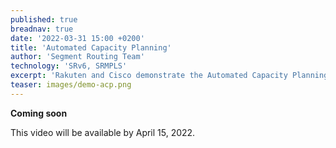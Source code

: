 ```yaml
---
published: true
breadnav: true
date: '2022-03-31 15:00 +0200'
title: 'Automated Capacity Planning'
author: 'Segment Routing Team'
technology: 'SRv6, SRMPLS'
excerpt: 'Rakuten and Cisco demonstrate the Automated Capacity Planning service.'
teaser: images/demo-acp.png
---    
```

**Coming soon**

This video will be available by April 15, 2022.

